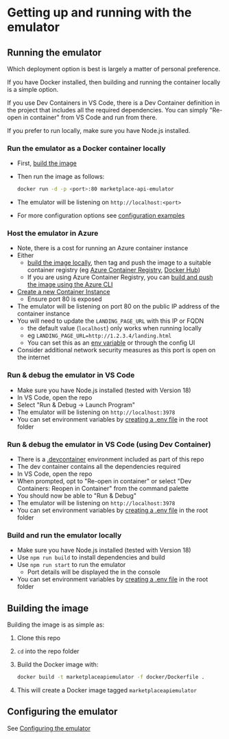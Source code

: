 # Getting up and running with the emulator

## Running the emulator

Which deployment option is best is largely a matter of personal preference.

If you have Docker installed, then building and running the container locally is a simple option.

If you use Dev Containers in VS Code, there is a Dev Container definition in the project that includes all the required dependencies. You can simply "Re-open in container" from VS Code and run from there.

If you prefer to run locally, make sure you have Node.js installed.

### Run the emulator as a Docker container locally

- First, [build the image](#building-the-image)
- Then run the image as follows:

  ```bash
  docker run -d -p <port>:80 marketplace-api-emulator
  ```

- The emulator will be listening on `http://localhost:<port>`
- For more configuration options see [configuration examples](./config.md)

### Host the emulator in Azure

- Note, there is a cost for running an Azure container instance
- Either
  - [build the image locally](#building-the-image), then tag and push the image to a suitable container registry (eg [Azure Container Registry](https://learn.microsoft.com/en-us/azure/container-instances/container-instances-tutorial-prepare-acr), [Docker Hub](https://docs.docker.com/engine/reference/commandline/push/))
  - If you are using Azure Container Registry, you can [build and push the image using the Azure CLI](https://learn.microsoft.com/azure/container-registry/container-registry-quickstart-task-cli#build-and-push-image-from-a-dockerfile)
- [Create a new Container Instance](https://learn.microsoft.com/en-us/azure/container-instances/container-instances-tutorial-deploy-app)
  - Ensure port 80 is exposed
- The emulator will be listening on port 80 on the public IP address of the container instance
- You will need to update the `LANDING_PAGE_URL` with this IP or FQDN
  - the default value (`localhost`) only works when running locally
  - eg `LANDING_PAGE_URL=http://1.2.3.4/landing.html`
  - You can set this as an [env variable](./config.md) or through the config UI
- Consider additional network security measures as this port is open on the internet

### Run & debug the emulator in VS Code

- Make sure you have Node.js installed (tested with Version 18)
- In VS Code, open the repo
- Select "Run & Debug -> Launch Program"
- The emulator will be listening on `http://localhost:3978`
- You can set environment variables by [creating a .env file](https://nodejs.dev/en/learn/how-to-read-environment-variables-from-nodejs/) in the root folder

### Run & debug the emulator in VS Code (using Dev Container)

- There is a [.devcontainer](https://code.visualstudio.com/docs/devcontainers/tutorial) environment included as part of this repo
- The dev container contains all the dependencies required
- In VS Code, open the repo
- When prompted, opt to "Re-open in container" or select "Dev Containers: Reopen in Container" from the command palette
- You should now be able to "Run & Debug"
- The emulator will be listening on `http://localhost:3978`
- You can set environment variables by [creating a .env file](https://nodejs.dev/en/learn/how-to-read-environment-variables-from-nodejs/) in the root folder

### Build and run the emulator locally

- Make sure you have Node.js installed (tested with Version 18)
- Use `npm run build` to install dependencies and build
- Use `npm run start` to run the emulator
  - Port details will be displayed the in the console
- You can set environment variables by [creating a .env file](https://nodejs.dev/en/learn/how-to-read-environment-variables-from-nodejs/) in the root folder

## Building the image

Building the image is as simple as:

1. Clone this repo
1. `cd` into the repo folder
1. Build the Docker image with:

    ```bash
    docker build -t marketplaceapiemulator -f docker/Dockerfile .
    ```

1. This will create a Docker image tagged `marketplaceapiemulator`

## Configuring the emulator

See [Configuring the emulator](config.md)
